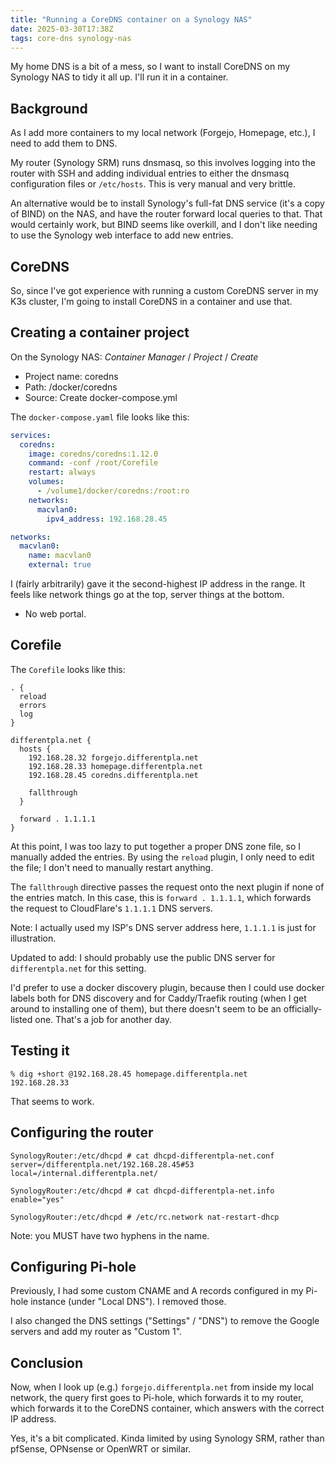 ```yaml
---
title: "Running a CoreDNS container on a Synology NAS"
date: 2025-03-30T17:38Z
tags: core-dns synology-nas
---
```


My home DNS is a bit of a mess, so I want to install CoreDNS on my Synology NAS to tidy it all up. I'll run it in a
container.

## Background

As I add more containers to my local network (Forgejo, Homepage, etc.), I need to add them to DNS.

My router (Synology SRM) runs dnsmasq, so this involves logging into the router with SSH and adding individual entries
to either the dnsmasq configuration files or `/etc/hosts`. This is very manual and very brittle.

An alternative would be to install Synology's full-fat DNS service (it's a copy of BIND) on the NAS, and have the router
forward local queries to that. That would certainly work, but BIND seems like overkill, and I don't like needing to use
the Synology web interface to add new entries.

## CoreDNS

So, since I've got experience with running a custom CoreDNS server in my K3s cluster, I'm going to install CoreDNS in a
container and use that.

## Creating a container project

On the Synology NAS: _Container Manager_ / _Project_ / _Create_

- Project name: coredns
- Path: /docker/coredns
- Source: Create docker-compose.yml

The `docker-compose.yaml` file looks like this:

```yaml
services:
  coredns:
    image: coredns/coredns:1.12.0
    command: -conf /root/Corefile
    restart: always
    volumes:
      - /volume1/docker/coredns:/root:ro
    networks:
      macvlan0:
        ipv4_address: 192.168.28.45

networks:
  macvlan0:
    name: macvlan0
    external: true
```

I (fairly arbitrarily) gave it the second-highest IP address in the range. It feels like network things go at the top,
server things at the bottom.

- No web portal.

## Corefile

The `Corefile` looks like this:

```
. {
  reload
  errors
  log
}

differentpla.net {
  hosts {
    192.168.28.32 forgejo.differentpla.net
    192.168.28.33 homepage.differentpla.net
    192.168.28.45 coredns.differentpla.net

    fallthrough
  }

  forward . 1.1.1.1
}
```

At this point, I was too lazy to put together a proper DNS zone file, so I manually added the entries. By using the
`reload` plugin, I only need to edit the file; I don't need to manually restart anything.

The `fallthrough` directive passes the request onto the next plugin if none of the entries match. In this case, this is
`forward . 1.1.1.1`, which forwards the request to CloudFlare's `1.1.1.1` DNS servers.

Note: I actually used my ISP's DNS server address here, `1.1.1.1` is just for illustration.

Updated to add: I should probably use the public DNS server for `differentpla.net` for this setting.

I'd prefer to use a docker discovery plugin, because then I could use docker labels both for DNS discovery and for
Caddy/Traefik routing (when I get around to installing one of them), but there doesn't seem to be an officially-listed
one. That's a job for another day.

## Testing it

```
% dig +short @192.168.28.45 homepage.differentpla.net
192.168.28.33
```

That seems to work.

## Configuring the router

```
SynologyRouter:/etc/dhcpd # cat dhcpd-differentpla-net.conf
server=/differentpla.net/192.168.28.45#53
local=/internal.differentpla.net/

SynologyRouter:/etc/dhcpd # cat dhcpd-differentpla-net.info
enable="yes"

SynologyRouter:/etc/dhcpd # /etc/rc.network nat-restart-dhcp
```

Note: you MUST have two hyphens in the name.

## Configuring Pi-hole

Previously, I had some custom CNAME and A records configured in my Pi-hole instance (under "Local DNS"). I removed
those.

I also changed the DNS settings ("Settings" / "DNS") to remove the Google servers and add my router as "Custom 1".

## Conclusion

Now, when I look up (e.g.) `forgejo.differentpla.net` from inside my local network, the query first goes to Pi-hole,
which forwards it to my router, which forwards it to the CoreDNS container, which answers with the correct IP address.

Yes, it's a bit complicated. Kinda limited by using Synology SRM, rather than pfSense, OPNsense or OpenWRT or similar.
